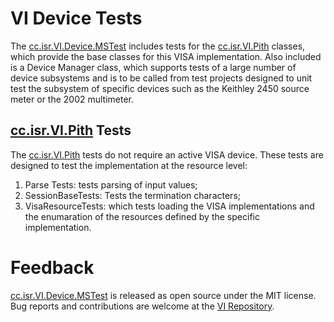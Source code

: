 # VI Device Tests

The [cc.isr.VI.Device.MSTest] includes tests for the [cc.isr.VI.Pith] classes, which provide the base classes for this VISA implementation. Also included is a Device Manager class, which supports tests of a large number of device subsystems and is to be called from test projects designed to unit test the subsystem of specific devices such as the Keithley 2450 source meter or the 2002 multimeter.

## [cc.isr.VI.Pith] Tests

The [cc.isr.VI.Pith] tests do not require an active VISA device. These tests are designed to test the implementation at the resource level:

1. Parse Tests: tests parsing of input values;
1. SessionBaseTests: Tests the termination characters;
1. VisaResourceTests: which tests loading the VISA implementations and the enumaration of the resources defined by the specific implementation.

# Feedback

[cc.isr.VI.Device.MSTest] is released as open source under the MIT license.
Bug reports and contributions are welcome at the [VI Repository].

[VI Repository]: https://www.github.com/atecoder/ds.vi.ivi
[cc.isr.VI.Device.MSTest]: https://github.com/atecoder/dn.vi.ivi/src/device/device.mstest/
[cc.isr.VI.Pith]: https://github.com/atecoder/dn.vi.ivi/src/resource/pith/
